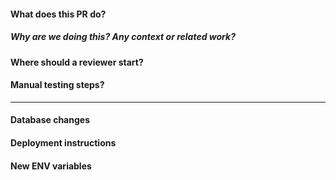 #### What does this PR do?

##### Why are we doing this? Any context or related work?

#### Where should a reviewer start?

#### Manual testing steps?

---

#### Database changes

#### Deployment instructions

#### New ENV variables
